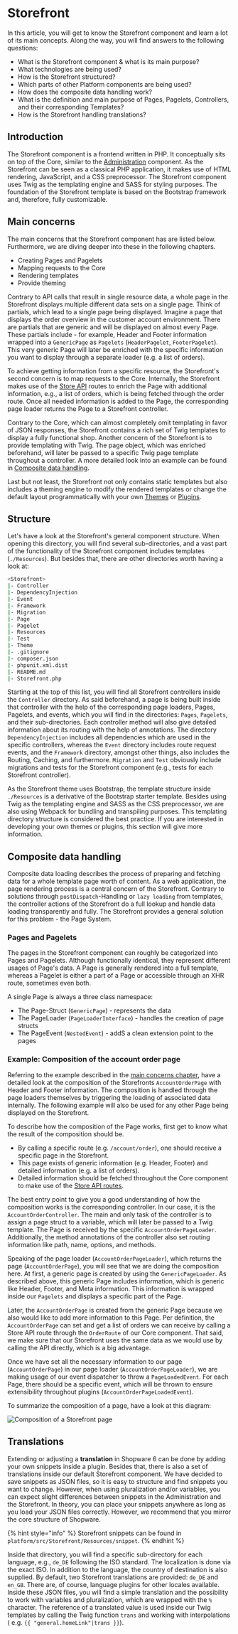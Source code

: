 # Storefront

In this article, you will get to know the Storefront component and learn a lot of its main concepts. Along the way, you will find answers to the following questions:

* What is the Storefront component & what is its main purpose?
* What technologies are being used?
* How is the Storefront structured?
* Which parts of other Platform components are being used?
* How does the composite data handling work?
* What is the definition and main purpose of Pages, Pagelets, Controllers, and their corresponding Templates?
* How is the Storefront handling translations?

## Introduction

The Storefront component is a frontend written in PHP. It conceptually sits on top of the Core, similar to the [Administration](administration-concept.md) component. As the Storefront can be seen as a classical PHP application, it makes use of HTML rendering, JavaScript, and a CSS preprocessor. The Storefront component uses Twig as the templating engine and SASS for styling purposes. The foundation of the Storefront template is based on the Bootstrap framework and, therefore, fully customizable.

## Main concerns

The main concerns that the Storefront component has are listed below. Furthermore, we are diving deeper into these in the following chapters.

* Creating Pages and Pagelets
* Mapping requests to the Core
* Rendering templates
* Provide theming

Contrary to API calls that result in single resource data, a whole page in the Storefront displays multiple different data sets on a single page. Think of partials, which lead to a single page being displayed. Imagine a page that displays the order overview in the customer account environment. There are partials that are generic and will be displayed on almost every Page. These partials include - for example, Header and Footer information wrapped into a `GenericPage` as `Pagelets` \(`HeaderPagelet`, `FooterPagelet`\). This very generic Page will later be enriched with the specific information you want to display through a separate loader \(e.g. a list of orders\).

To achieve getting information from a specific resource, the Storefront's second concern is to map requests to the Core. Internally, the Storefront makes use of the [Store API](../../api/store-api.md) routes to enrich the Page with additional information, e.g., a list of orders, which is being fetched through the order route. Once all needed information is added to the Page, the corresponding page loader returns the Page to a Storefront controller.

Contrary to the Core, which can almost completely omit templating in favor of JSON responses, the Storefront contains a rich set of Twig templates to display a fully functional shop. Another concern of the Storefront is to provide templating with Twig. The page object, which was enriched beforehand, will later be passed to a specific Twig page template throughout a controller. A more detailed look into an example can be found in [Composite data handling](storefront-concept.md#composite-data-handling).

Last but not least, the Storefront not only contains static templates but also includes a theming engine to modify the rendered templates or change the default layout programmatically with your own [Themes](../../../guides/plugins/themes/) or [Plugins](storefront-concept.md).

## Structure

Let's have a look at the Storefront's general component structure. When opening this directory, you will find several sub-directories, and a vast part of the functionality of the Storefront component includes templates \(`./Resources`\). But besides that, there are other directories worth having a look at:

```bash
<Storefront>
|- Controller
|- DependencyInjection
|- Event
|- Framework
|- Migration
|- Page
|- Pagelet
|- Resources
|- Test
|- Theme
|- .gitignore
|- composer.json
|- phpunit.xml.dist
|- README.md
|- Storefront.php
```

Starting at the top of this list, you will find all Storefront controllers inside the `Controller` directory. As said beforehand, a page is being built inside that controller with the help of the corresponding page loaders, Pages, Pagelets, and events, which you will find in the directories: `Pages`, `Pagelets`, and their sub-directories. Each controller method will also give detailed information about its routing with the help of annotations. The directory `DependencyInjection` includes all dependencies which are used in the specific controllers, whereas the `Event` directory includes route request events, and the `Framework` directory, amongst other things, also includes the Routing, Caching, and furthermore. `Migration` and `Test` obviously include migrations and tests for the Storefront component \(e.g., tests for each Storefront controller\).

As the Storefront theme uses Bootstrap, the template structure inside `./Resources` is a derivative of the Bootstrap starter template. Besides using Twig as the templating engine and SASS as the CSS preprocessor, we are also using Webpack for bundling and transpiling purposes. This templating directory structure is considered the best practice. If you are interested in developing your own themes or plugins, this section will give more information.

## Composite data handling

Composite data loading describes the process of preparing and fetching data for a whole template page worth of content. As a web application, the page rendering process is a central concern of the Storefront. Contrary to solutions through `postDispatch`-Handling or `lazy loading` from templates, the controller actions of the Storefront do a full lookup and handle data loading transparently and fully. The Storefront provides a general solution for this problem - the Page System.

### Pages and Pagelets

The pages in the Storefront component can roughly be categorized into Pages and Pagelets. Although functionally identical, they represent different usages of Page's data. A Page is generally rendered into a full template, whereas a Pagelet is either a part of a Page or accessible through an XHR route, sometimes even both.

A single Page is always a three class namespace:

* The Page-Struct \(`GenericPage`\) - represents the data
* The PageLoader \(`PageLoaderInterface`\) - handles the creation of page structs
* The PageEvent \(`NestedEvent`\) - addS a clean extension point to the pages

### Example: Composition of the account order page

Referring to the example described in the [main concerns chapter](storefront-concept.md#main-concerns), have a detailed look at the composition of the Storefronts `AccountOrderPage` with Header and Footer information. The composition is handled through the page loaders themselves by triggering the loading of associated data internally. The following example will also be used for any other Page being displayed on the Storefront.

To describe how the composition of the Page works, first get to know what the result of the composition should be.

* By calling a specific route \(e.g. `/account/order`\), one should receive a specific page in the Storefront.
* This page exists of generic information \(e.g. Header, Footer\) and detailed information \(e.g. a list of orders\).
* Detailed information should be fetched throughout the Core component to make use of the [Store API routes](../../api/store-api.md).

The best entry point to give you a good understanding of how the composition works is the corresponding controller. In our case, it is the `AccountOrderController`. The main and only task of the controller is to assign a page struct to a variable, which will later be passed to a Twig template. The Page is received by the specific `AccountOrderPageLoader`. Additionally, the method annotations of the controller also set routing information like path, name, options, and methods.

Speaking of the page loader \(`AccountOrderPageLoader`\), which returns the page \(`AccountOrderPage`\), you will see that we are doing the composition here. At first, a generic page is created by using the `GenericPageLoader`. As described above, this generic Page includes information, which is generic like Header, Footer, and Meta information. This information is wrapped inside our `Pagelets` and displays a specific part of the Page.

Later, the `AccountOrderPage` is created from the generic Page because we also would like to add more information to this Page. Per definition, the `AccountOrderPage` can set and get a list of orders we can receive by calling a Store API route through the `OrderRoute` of our Core component. That said, we make sure that our Storefront uses the same data as we would use by calling the API directly, which is a big advantage.

Once we have set all the necessary information to our page \(`AccountOrderPage`\) in our page loader \(`AccountOrderPageLoader`\), we are making usage of our event dispatcher to throw a `PageLoadedEvent`. For each Page, there should be a specific event, which will be thrown to ensure extensibility throughout plugins \(`AccountOrderPageLoadedEvent`\).

To summarize the composition of a page, have a look at this diagram:

![Composition of a Storefront page](../../../.gitbook/assets/concepts-storefront-composite-data-loading.png)

## Translations

Extending or adjusting a **translation** in Shopware 6 can be done by adding your own snippets inside a plugin. Besides that, there is also a set of translations inside our default Storefront component. We have decided to save snippets as JSON files, so it is easy to structure and find snippets you want to change. However, when using pluralization and/or variables, you can expect slight differences between snippets in the Administration and the Storefront. In theory, you can place your snippets anywhere as long as you load your JSON files correctly. However, we recommend that you mirror the core structure of Shopware.

{% hint style="info" %}
Storefront snippets can be found in `platform/src/Storefront/Resources/snippet`.
{% endhint %}

Inside that directory, you will find a specific sub-directory for each language, e.g., `de_DE` following the ISO standard. The localization is done via the exact ISO. In addition to the language, the country of destination is also supplied. By default, two Storefront translations are provided: `de_DE` and `en_GB`. There are, of course, language plugins for other locales available. Inside these JSON files, you will find a simple translation and the possibility to work with variables and pluralization, which are wrapped with the `%` character. The reference of a translated value is used inside our Twig templates by calling the Twig function `trans` and working with interpolations \( e.g. `{{ "general.homeLink"|trans }}`\).
